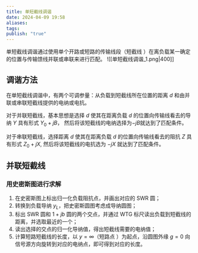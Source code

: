 ```yaml
---
title: 单短截线调谐
date: 2024-04-09 19:58
aliases: 
tags: 
publish: "true"
---
```

单短截线调谐通过使用单个开路或短路的传输线段（短截线 ）在离负载某一确定的位置与传输馈线并联或串联来进行匹配。
![[单短截线调谐_1.png|400]]

## 调谐方法

在单短截线调谐中，有两个可调参量：从负载到短截线所在位置的距离 $d$ 和由并联或串联短截线提供的电纳或电抗。

对于并联短截线，基本思想是选择 $d$ 使其在距离负载 $d$ 的位置向传输线看去的导纳 $Y$ 具有形式 $Y_{0}+jB$， 然后将该短截线的电纳选择为$-jB$就达到了匹配条件。

对于串联短截线，选择距离 $d$ 使其在距离负载 $d$ 的位置向传输线看去的阻抗 $Z$ 具有形式 $Z_{0}+jX$, 然后将该短截线的电抗选为 $-jX$ 就达到了匹配条件。

## 并联短截线

### 用史密斯图进行求解

1. 在史密斯图上标出归一化负载阻抗点，并画出对应的 SWR 圆；
2. 转换到负载导纳 $y_{L}$，把史密斯圆图考虑成导纳圆图；
3. 标出 SWR 圆和 $1+jb$ 圆的两个交点，并通过 WTG 标尺读出负载到短截线的距离，并选取最近的一个；
4. 读出选择的交点的归一化导纳值，得出短截线需要的电纳值；
5. 计算短路短截线的长度，以 $y=\infty$（短路点 ）为起点，沿圆图外缘 $g=0$ 向信号源方向旋转到对应的电纳点，即可得到对应的长度。